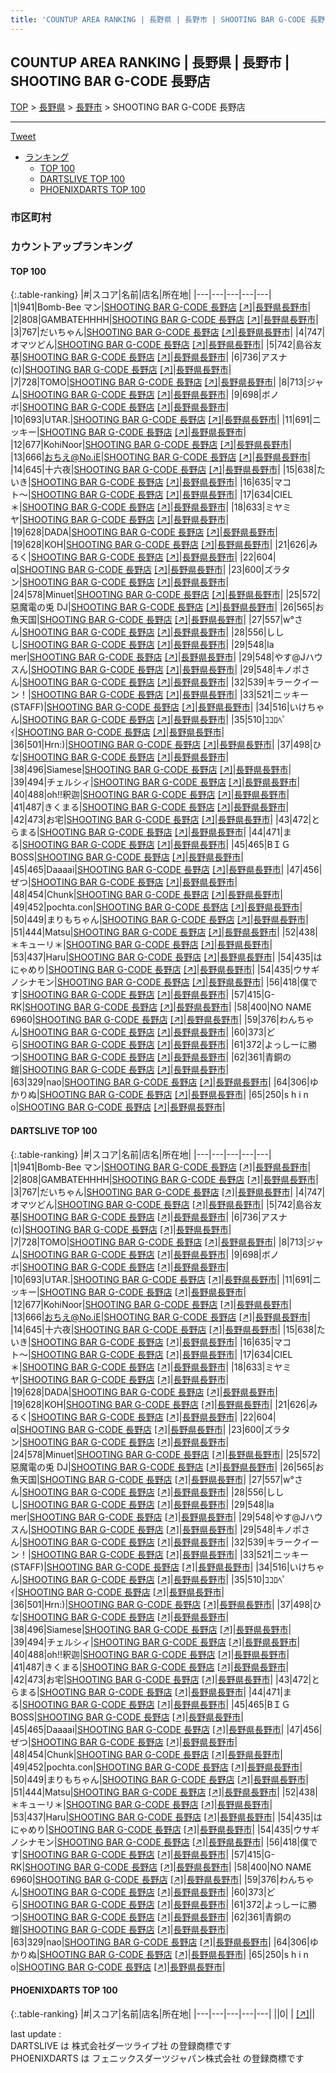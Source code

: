 ```yaml
---
title: 'COUNTUP AREA RANKING | 長野県 | 長野市 | SHOOTING BAR G-CODE 長野店'
---
```

## COUNTUP AREA RANKING | 長野県 | 長野市 | SHOOTING BAR G-CODE 長野店

[TOP](/darts/rank/) > [長野県](/darts/rank/長野県/) > [長野市](/darts/rank/長野県/長野市/) > SHOOTING BAR G-CODE 長野店

___

<a href="https://twitter.com/share?ref_src=twsrc%5Etfw" data-text="COUNTUP AREA RANKING | 長野県長野市SHOOTING BAR G-CODE 長野店" class="twitter-share-button" data-hashtags="DARTSLIVE,PHOENIXDARTS,darts,ダーツ" data-show-count="false">Tweet</a>

* [ランキング](#カウントアップランキング)
    * [TOP 100](#top-100)
    * [DARTSLIVE TOP 100](#dartslive-top-100)
    * [PHOENIXDARTS TOP 100](#phoenixdarts-top-100)

### 市区町村

<ul>

</ul>

### カウントアップランキング

#### TOP 100



{:.table-ranking}
|#|スコア|名前|店名|所在地|
|---|---|---|---|---|
|1|941|<span class="rank-name-dl">Bomb-Bee マン</span>|<a href="/darts/rank/shops/db89c52d459922190d9b047a20a7ba1e.html">SHOOTING BAR G-CODE 長野店</a> <a href="https://search.dartslive.com/jp/shop/db89c52d459922190d9b047a20a7ba1e">[↗]</a>|<a href="/darts/rank/長野県/長野市">長野県長野市</a>|
|2|808|<span class="rank-name-dl">GAMBATEHHHH</span>|<a href="/darts/rank/shops/db89c52d459922190d9b047a20a7ba1e.html">SHOOTING BAR G-CODE 長野店</a> <a href="https://search.dartslive.com/jp/shop/db89c52d459922190d9b047a20a7ba1e">[↗]</a>|<a href="/darts/rank/長野県/長野市">長野県長野市</a>|
|3|767|<span class="rank-name-dl">だいちゃん</span>|<a href="/darts/rank/shops/db89c52d459922190d9b047a20a7ba1e.html">SHOOTING BAR G-CODE 長野店</a> <a href="https://search.dartslive.com/jp/shop/db89c52d459922190d9b047a20a7ba1e">[↗]</a>|<a href="/darts/rank/長野県/長野市">長野県長野市</a>|
|4|747|<span class="rank-name-dl">オマツどん</span>|<a href="/darts/rank/shops/db89c52d459922190d9b047a20a7ba1e.html">SHOOTING BAR G-CODE 長野店</a> <a href="https://search.dartslive.com/jp/shop/db89c52d459922190d9b047a20a7ba1e">[↗]</a>|<a href="/darts/rank/長野県/長野市">長野県長野市</a>|
|5|742|<span class="rank-name-dl">島谷友基</span>|<a href="/darts/rank/shops/db89c52d459922190d9b047a20a7ba1e.html">SHOOTING BAR G-CODE 長野店</a> <a href="https://search.dartslive.com/jp/shop/db89c52d459922190d9b047a20a7ba1e">[↗]</a>|<a href="/darts/rank/長野県/長野市">長野県長野市</a>|
|6|736|<span class="rank-name-dl">アスナ(c)</span>|<a href="/darts/rank/shops/db89c52d459922190d9b047a20a7ba1e.html">SHOOTING BAR G-CODE 長野店</a> <a href="https://search.dartslive.com/jp/shop/db89c52d459922190d9b047a20a7ba1e">[↗]</a>|<a href="/darts/rank/長野県/長野市">長野県長野市</a>|
|7|728|<span class="rank-name-dl">TOMO</span>|<a href="/darts/rank/shops/db89c52d459922190d9b047a20a7ba1e.html">SHOOTING BAR G-CODE 長野店</a> <a href="https://search.dartslive.com/jp/shop/db89c52d459922190d9b047a20a7ba1e">[↗]</a>|<a href="/darts/rank/長野県/長野市">長野県長野市</a>|
|8|713|<span class="rank-name-dl">ジャム</span>|<a href="/darts/rank/shops/db89c52d459922190d9b047a20a7ba1e.html">SHOOTING BAR G-CODE 長野店</a> <a href="https://search.dartslive.com/jp/shop/db89c52d459922190d9b047a20a7ba1e">[↗]</a>|<a href="/darts/rank/長野県/長野市">長野県長野市</a>|
|9|698|<span class="rank-name-dl">ボノボ</span>|<a href="/darts/rank/shops/db89c52d459922190d9b047a20a7ba1e.html">SHOOTING BAR G-CODE 長野店</a> <a href="https://search.dartslive.com/jp/shop/db89c52d459922190d9b047a20a7ba1e">[↗]</a>|<a href="/darts/rank/長野県/長野市">長野県長野市</a>|
|10|693|<span class="rank-name-dl">UTAR.</span>|<a href="/darts/rank/shops/db89c52d459922190d9b047a20a7ba1e.html">SHOOTING BAR G-CODE 長野店</a> <a href="https://search.dartslive.com/jp/shop/db89c52d459922190d9b047a20a7ba1e">[↗]</a>|<a href="/darts/rank/長野県/長野市">長野県長野市</a>|
|11|691|<span class="rank-name-dl">ニッキー</span>|<a href="/darts/rank/shops/db89c52d459922190d9b047a20a7ba1e.html">SHOOTING BAR G-CODE 長野店</a> <a href="https://search.dartslive.com/jp/shop/db89c52d459922190d9b047a20a7ba1e">[↗]</a>|<a href="/darts/rank/長野県/長野市">長野県長野市</a>|
|12|677|<span class="rank-name-dl">KohiNoor</span>|<a href="/darts/rank/shops/db89c52d459922190d9b047a20a7ba1e.html">SHOOTING BAR G-CODE 長野店</a> <a href="https://search.dartslive.com/jp/shop/db89c52d459922190d9b047a20a7ba1e">[↗]</a>|<a href="/darts/rank/長野県/長野市">長野県長野市</a>|
|13|666|<span class="rank-name-dl">おちえ@No.iE</span>|<a href="/darts/rank/shops/db89c52d459922190d9b047a20a7ba1e.html">SHOOTING BAR G-CODE 長野店</a> <a href="https://search.dartslive.com/jp/shop/db89c52d459922190d9b047a20a7ba1e">[↗]</a>|<a href="/darts/rank/長野県/長野市">長野県長野市</a>|
|14|645|<span class="rank-name-dl">十六夜</span>|<a href="/darts/rank/shops/db89c52d459922190d9b047a20a7ba1e.html">SHOOTING BAR G-CODE 長野店</a> <a href="https://search.dartslive.com/jp/shop/db89c52d459922190d9b047a20a7ba1e">[↗]</a>|<a href="/darts/rank/長野県/長野市">長野県長野市</a>|
|15|638|<span class="rank-name-dl">たいき</span>|<a href="/darts/rank/shops/db89c52d459922190d9b047a20a7ba1e.html">SHOOTING BAR G-CODE 長野店</a> <a href="https://search.dartslive.com/jp/shop/db89c52d459922190d9b047a20a7ba1e">[↗]</a>|<a href="/darts/rank/長野県/長野市">長野県長野市</a>|
|16|635|<span class="rank-name-dl">マコト〜</span>|<a href="/darts/rank/shops/db89c52d459922190d9b047a20a7ba1e.html">SHOOTING BAR G-CODE 長野店</a> <a href="https://search.dartslive.com/jp/shop/db89c52d459922190d9b047a20a7ba1e">[↗]</a>|<a href="/darts/rank/長野県/長野市">長野県長野市</a>|
|17|634|<span class="rank-name-dl">CIEL＊</span>|<a href="/darts/rank/shops/db89c52d459922190d9b047a20a7ba1e.html">SHOOTING BAR G-CODE 長野店</a> <a href="https://search.dartslive.com/jp/shop/db89c52d459922190d9b047a20a7ba1e">[↗]</a>|<a href="/darts/rank/長野県/長野市">長野県長野市</a>|
|18|633|<span class="rank-name-dl">ミヤミヤ</span>|<a href="/darts/rank/shops/db89c52d459922190d9b047a20a7ba1e.html">SHOOTING BAR G-CODE 長野店</a> <a href="https://search.dartslive.com/jp/shop/db89c52d459922190d9b047a20a7ba1e">[↗]</a>|<a href="/darts/rank/長野県/長野市">長野県長野市</a>|
|19|628|<span class="rank-name-dl">DADA</span>|<a href="/darts/rank/shops/db89c52d459922190d9b047a20a7ba1e.html">SHOOTING BAR G-CODE 長野店</a> <a href="https://search.dartslive.com/jp/shop/db89c52d459922190d9b047a20a7ba1e">[↗]</a>|<a href="/darts/rank/長野県/長野市">長野県長野市</a>|
|19|628|<span class="rank-name-dl">KOH</span>|<a href="/darts/rank/shops/db89c52d459922190d9b047a20a7ba1e.html">SHOOTING BAR G-CODE 長野店</a> <a href="https://search.dartslive.com/jp/shop/db89c52d459922190d9b047a20a7ba1e">[↗]</a>|<a href="/darts/rank/長野県/長野市">長野県長野市</a>|
|21|626|<span class="rank-name-dl">みるく</span>|<a href="/darts/rank/shops/db89c52d459922190d9b047a20a7ba1e.html">SHOOTING BAR G-CODE 長野店</a> <a href="https://search.dartslive.com/jp/shop/db89c52d459922190d9b047a20a7ba1e">[↗]</a>|<a href="/darts/rank/長野県/長野市">長野県長野市</a>|
|22|604|<span class="rank-name-dl">α</span>|<a href="/darts/rank/shops/db89c52d459922190d9b047a20a7ba1e.html">SHOOTING BAR G-CODE 長野店</a> <a href="https://search.dartslive.com/jp/shop/db89c52d459922190d9b047a20a7ba1e">[↗]</a>|<a href="/darts/rank/長野県/長野市">長野県長野市</a>|
|23|600|<span class="rank-name-dl">ズラタン</span>|<a href="/darts/rank/shops/db89c52d459922190d9b047a20a7ba1e.html">SHOOTING BAR G-CODE 長野店</a> <a href="https://search.dartslive.com/jp/shop/db89c52d459922190d9b047a20a7ba1e">[↗]</a>|<a href="/darts/rank/長野県/長野市">長野県長野市</a>|
|24|578|<span class="rank-name-dl">Minuet</span>|<a href="/darts/rank/shops/db89c52d459922190d9b047a20a7ba1e.html">SHOOTING BAR G-CODE 長野店</a> <a href="https://search.dartslive.com/jp/shop/db89c52d459922190d9b047a20a7ba1e">[↗]</a>|<a href="/darts/rank/長野県/長野市">長野県長野市</a>|
|25|572|<span class="rank-name-dl">惡魔電の兎 DJ</span>|<a href="/darts/rank/shops/db89c52d459922190d9b047a20a7ba1e.html">SHOOTING BAR G-CODE 長野店</a> <a href="https://search.dartslive.com/jp/shop/db89c52d459922190d9b047a20a7ba1e">[↗]</a>|<a href="/darts/rank/長野県/長野市">長野県長野市</a>|
|26|565|<span class="rank-name-dl">お魚天国</span>|<a href="/darts/rank/shops/db89c52d459922190d9b047a20a7ba1e.html">SHOOTING BAR G-CODE 長野店</a> <a href="https://search.dartslive.com/jp/shop/db89c52d459922190d9b047a20a7ba1e">[↗]</a>|<a href="/darts/rank/長野県/長野市">長野県長野市</a>|
|27|557|<span class="rank-name-dl">w°さん</span>|<a href="/darts/rank/shops/db89c52d459922190d9b047a20a7ba1e.html">SHOOTING BAR G-CODE 長野店</a> <a href="https://search.dartslive.com/jp/shop/db89c52d459922190d9b047a20a7ba1e">[↗]</a>|<a href="/darts/rank/長野県/長野市">長野県長野市</a>|
|28|556|<span class="rank-name-dl">ししし</span>|<a href="/darts/rank/shops/db89c52d459922190d9b047a20a7ba1e.html">SHOOTING BAR G-CODE 長野店</a> <a href="https://search.dartslive.com/jp/shop/db89c52d459922190d9b047a20a7ba1e">[↗]</a>|<a href="/darts/rank/長野県/長野市">長野県長野市</a>|
|29|548|<span class="rank-name-dl">la mer</span>|<a href="/darts/rank/shops/db89c52d459922190d9b047a20a7ba1e.html">SHOOTING BAR G-CODE 長野店</a> <a href="https://search.dartslive.com/jp/shop/db89c52d459922190d9b047a20a7ba1e">[↗]</a>|<a href="/darts/rank/長野県/長野市">長野県長野市</a>|
|29|548|<span class="rank-name-dl">やす@Jハウスん</span>|<a href="/darts/rank/shops/db89c52d459922190d9b047a20a7ba1e.html">SHOOTING BAR G-CODE 長野店</a> <a href="https://search.dartslive.com/jp/shop/db89c52d459922190d9b047a20a7ba1e">[↗]</a>|<a href="/darts/rank/長野県/長野市">長野県長野市</a>|
|29|548|<span class="rank-name-dl">キノポさん</span>|<a href="/darts/rank/shops/db89c52d459922190d9b047a20a7ba1e.html">SHOOTING BAR G-CODE 長野店</a> <a href="https://search.dartslive.com/jp/shop/db89c52d459922190d9b047a20a7ba1e">[↗]</a>|<a href="/darts/rank/長野県/長野市">長野県長野市</a>|
|32|539|<span class="rank-name-dl">キラークイーン！</span>|<a href="/darts/rank/shops/db89c52d459922190d9b047a20a7ba1e.html">SHOOTING BAR G-CODE 長野店</a> <a href="https://search.dartslive.com/jp/shop/db89c52d459922190d9b047a20a7ba1e">[↗]</a>|<a href="/darts/rank/長野県/長野市">長野県長野市</a>|
|33|521|<span class="rank-name-dl">ニッキー(STAFF)</span>|<a href="/darts/rank/shops/db89c52d459922190d9b047a20a7ba1e.html">SHOOTING BAR G-CODE 長野店</a> <a href="https://search.dartslive.com/jp/shop/db89c52d459922190d9b047a20a7ba1e">[↗]</a>|<a href="/darts/rank/長野県/長野市">長野県長野市</a>|
|34|516|<span class="rank-name-dl">いけちゃん</span>|<a href="/darts/rank/shops/db89c52d459922190d9b047a20a7ba1e.html">SHOOTING BAR G-CODE 長野店</a> <a href="https://search.dartslive.com/jp/shop/db89c52d459922190d9b047a20a7ba1e">[↗]</a>|<a href="/darts/rank/長野県/長野市">長野県長野市</a>|
|35|510|<span class="rank-name-dl">ｺｺﾛﾍﾟｲ</span>|<a href="/darts/rank/shops/db89c52d459922190d9b047a20a7ba1e.html">SHOOTING BAR G-CODE 長野店</a> <a href="https://search.dartslive.com/jp/shop/db89c52d459922190d9b047a20a7ba1e">[↗]</a>|<a href="/darts/rank/長野県/長野市">長野県長野市</a>|
|36|501|<span class="rank-name-dl">Hrn:)</span>|<a href="/darts/rank/shops/db89c52d459922190d9b047a20a7ba1e.html">SHOOTING BAR G-CODE 長野店</a> <a href="https://search.dartslive.com/jp/shop/db89c52d459922190d9b047a20a7ba1e">[↗]</a>|<a href="/darts/rank/長野県/長野市">長野県長野市</a>|
|37|498|<span class="rank-name-dl">ひな</span>|<a href="/darts/rank/shops/db89c52d459922190d9b047a20a7ba1e.html">SHOOTING BAR G-CODE 長野店</a> <a href="https://search.dartslive.com/jp/shop/db89c52d459922190d9b047a20a7ba1e">[↗]</a>|<a href="/darts/rank/長野県/長野市">長野県長野市</a>|
|38|496|<span class="rank-name-dl">Siamese</span>|<a href="/darts/rank/shops/db89c52d459922190d9b047a20a7ba1e.html">SHOOTING BAR G-CODE 長野店</a> <a href="https://search.dartslive.com/jp/shop/db89c52d459922190d9b047a20a7ba1e">[↗]</a>|<a href="/darts/rank/長野県/長野市">長野県長野市</a>|
|39|494|<span class="rank-name-dl">チェルシィ</span>|<a href="/darts/rank/shops/db89c52d459922190d9b047a20a7ba1e.html">SHOOTING BAR G-CODE 長野店</a> <a href="https://search.dartslive.com/jp/shop/db89c52d459922190d9b047a20a7ba1e">[↗]</a>|<a href="/darts/rank/長野県/長野市">長野県長野市</a>|
|40|488|<span class="rank-name-dl">oh!!釈迦</span>|<a href="/darts/rank/shops/db89c52d459922190d9b047a20a7ba1e.html">SHOOTING BAR G-CODE 長野店</a> <a href="https://search.dartslive.com/jp/shop/db89c52d459922190d9b047a20a7ba1e">[↗]</a>|<a href="/darts/rank/長野県/長野市">長野県長野市</a>|
|41|487|<span class="rank-name-dl">きくまる</span>|<a href="/darts/rank/shops/db89c52d459922190d9b047a20a7ba1e.html">SHOOTING BAR G-CODE 長野店</a> <a href="https://search.dartslive.com/jp/shop/db89c52d459922190d9b047a20a7ba1e">[↗]</a>|<a href="/darts/rank/長野県/長野市">長野県長野市</a>|
|42|473|<span class="rank-name-dl">お宅</span>|<a href="/darts/rank/shops/db89c52d459922190d9b047a20a7ba1e.html">SHOOTING BAR G-CODE 長野店</a> <a href="https://search.dartslive.com/jp/shop/db89c52d459922190d9b047a20a7ba1e">[↗]</a>|<a href="/darts/rank/長野県/長野市">長野県長野市</a>|
|43|472|<span class="rank-name-dl">とらまる</span>|<a href="/darts/rank/shops/db89c52d459922190d9b047a20a7ba1e.html">SHOOTING BAR G-CODE 長野店</a> <a href="https://search.dartslive.com/jp/shop/db89c52d459922190d9b047a20a7ba1e">[↗]</a>|<a href="/darts/rank/長野県/長野市">長野県長野市</a>|
|44|471|<span class="rank-name-dl">まる</span>|<a href="/darts/rank/shops/db89c52d459922190d9b047a20a7ba1e.html">SHOOTING BAR G-CODE 長野店</a> <a href="https://search.dartslive.com/jp/shop/db89c52d459922190d9b047a20a7ba1e">[↗]</a>|<a href="/darts/rank/長野県/長野市">長野県長野市</a>|
|45|465|<span class="rank-name-dl">BＩＧBOSS</span>|<a href="/darts/rank/shops/db89c52d459922190d9b047a20a7ba1e.html">SHOOTING BAR G-CODE 長野店</a> <a href="https://search.dartslive.com/jp/shop/db89c52d459922190d9b047a20a7ba1e">[↗]</a>|<a href="/darts/rank/長野県/長野市">長野県長野市</a>|
|45|465|<span class="rank-name-dl">Daaaai</span>|<a href="/darts/rank/shops/db89c52d459922190d9b047a20a7ba1e.html">SHOOTING BAR G-CODE 長野店</a> <a href="https://search.dartslive.com/jp/shop/db89c52d459922190d9b047a20a7ba1e">[↗]</a>|<a href="/darts/rank/長野県/長野市">長野県長野市</a>|
|47|456|<span class="rank-name-dl">ぜつ</span>|<a href="/darts/rank/shops/db89c52d459922190d9b047a20a7ba1e.html">SHOOTING BAR G-CODE 長野店</a> <a href="https://search.dartslive.com/jp/shop/db89c52d459922190d9b047a20a7ba1e">[↗]</a>|<a href="/darts/rank/長野県/長野市">長野県長野市</a>|
|48|454|<span class="rank-name-dl">Chunk</span>|<a href="/darts/rank/shops/db89c52d459922190d9b047a20a7ba1e.html">SHOOTING BAR G-CODE 長野店</a> <a href="https://search.dartslive.com/jp/shop/db89c52d459922190d9b047a20a7ba1e">[↗]</a>|<a href="/darts/rank/長野県/長野市">長野県長野市</a>|
|49|452|<span class="rank-name-dl">pochta.con</span>|<a href="/darts/rank/shops/db89c52d459922190d9b047a20a7ba1e.html">SHOOTING BAR G-CODE 長野店</a> <a href="https://search.dartslive.com/jp/shop/db89c52d459922190d9b047a20a7ba1e">[↗]</a>|<a href="/darts/rank/長野県/長野市">長野県長野市</a>|
|50|449|<span class="rank-name-dl">まりもちゃん</span>|<a href="/darts/rank/shops/db89c52d459922190d9b047a20a7ba1e.html">SHOOTING BAR G-CODE 長野店</a> <a href="https://search.dartslive.com/jp/shop/db89c52d459922190d9b047a20a7ba1e">[↗]</a>|<a href="/darts/rank/長野県/長野市">長野県長野市</a>|
|51|444|<span class="rank-name-dl">Matsu</span>|<a href="/darts/rank/shops/db89c52d459922190d9b047a20a7ba1e.html">SHOOTING BAR G-CODE 長野店</a> <a href="https://search.dartslive.com/jp/shop/db89c52d459922190d9b047a20a7ba1e">[↗]</a>|<a href="/darts/rank/長野県/長野市">長野県長野市</a>|
|52|438|<span class="rank-name-dl">＊キューリ＊</span>|<a href="/darts/rank/shops/db89c52d459922190d9b047a20a7ba1e.html">SHOOTING BAR G-CODE 長野店</a> <a href="https://search.dartslive.com/jp/shop/db89c52d459922190d9b047a20a7ba1e">[↗]</a>|<a href="/darts/rank/長野県/長野市">長野県長野市</a>|
|53|437|<span class="rank-name-dl">Haru</span>|<a href="/darts/rank/shops/db89c52d459922190d9b047a20a7ba1e.html">SHOOTING BAR G-CODE 長野店</a> <a href="https://search.dartslive.com/jp/shop/db89c52d459922190d9b047a20a7ba1e">[↗]</a>|<a href="/darts/rank/長野県/長野市">長野県長野市</a>|
|54|435|<span class="rank-name-dl">はにゃめり</span>|<a href="/darts/rank/shops/db89c52d459922190d9b047a20a7ba1e.html">SHOOTING BAR G-CODE 長野店</a> <a href="https://search.dartslive.com/jp/shop/db89c52d459922190d9b047a20a7ba1e">[↗]</a>|<a href="/darts/rank/長野県/長野市">長野県長野市</a>|
|54|435|<span class="rank-name-dl">ウサギノシナモン</span>|<a href="/darts/rank/shops/db89c52d459922190d9b047a20a7ba1e.html">SHOOTING BAR G-CODE 長野店</a> <a href="https://search.dartslive.com/jp/shop/db89c52d459922190d9b047a20a7ba1e">[↗]</a>|<a href="/darts/rank/長野県/長野市">長野県長野市</a>|
|56|418|<span class="rank-name-dl">僕です</span>|<a href="/darts/rank/shops/db89c52d459922190d9b047a20a7ba1e.html">SHOOTING BAR G-CODE 長野店</a> <a href="https://search.dartslive.com/jp/shop/db89c52d459922190d9b047a20a7ba1e">[↗]</a>|<a href="/darts/rank/長野県/長野市">長野県長野市</a>|
|57|415|<span class="rank-name-dl">G-RK</span>|<a href="/darts/rank/shops/db89c52d459922190d9b047a20a7ba1e.html">SHOOTING BAR G-CODE 長野店</a> <a href="https://search.dartslive.com/jp/shop/db89c52d459922190d9b047a20a7ba1e">[↗]</a>|<a href="/darts/rank/長野県/長野市">長野県長野市</a>|
|58|400|<span class="rank-name-dl">NO NAME 6960</span>|<a href="/darts/rank/shops/db89c52d459922190d9b047a20a7ba1e.html">SHOOTING BAR G-CODE 長野店</a> <a href="https://search.dartslive.com/jp/shop/db89c52d459922190d9b047a20a7ba1e">[↗]</a>|<a href="/darts/rank/長野県/長野市">長野県長野市</a>|
|59|376|<span class="rank-name-dl">わんちゃん</span>|<a href="/darts/rank/shops/db89c52d459922190d9b047a20a7ba1e.html">SHOOTING BAR G-CODE 長野店</a> <a href="https://search.dartslive.com/jp/shop/db89c52d459922190d9b047a20a7ba1e">[↗]</a>|<a href="/darts/rank/長野県/長野市">長野県長野市</a>|
|60|373|<span class="rank-name-dl">どら</span>|<a href="/darts/rank/shops/db89c52d459922190d9b047a20a7ba1e.html">SHOOTING BAR G-CODE 長野店</a> <a href="https://search.dartslive.com/jp/shop/db89c52d459922190d9b047a20a7ba1e">[↗]</a>|<a href="/darts/rank/長野県/長野市">長野県長野市</a>|
|61|372|<span class="rank-name-dl">よっしーに勝つ</span>|<a href="/darts/rank/shops/db89c52d459922190d9b047a20a7ba1e.html">SHOOTING BAR G-CODE 長野店</a> <a href="https://search.dartslive.com/jp/shop/db89c52d459922190d9b047a20a7ba1e">[↗]</a>|<a href="/darts/rank/長野県/長野市">長野県長野市</a>|
|62|361|<span class="rank-name-dl">青銅の鎧</span>|<a href="/darts/rank/shops/db89c52d459922190d9b047a20a7ba1e.html">SHOOTING BAR G-CODE 長野店</a> <a href="https://search.dartslive.com/jp/shop/db89c52d459922190d9b047a20a7ba1e">[↗]</a>|<a href="/darts/rank/長野県/長野市">長野県長野市</a>|
|63|329|<span class="rank-name-dl">nao</span>|<a href="/darts/rank/shops/db89c52d459922190d9b047a20a7ba1e.html">SHOOTING BAR G-CODE 長野店</a> <a href="https://search.dartslive.com/jp/shop/db89c52d459922190d9b047a20a7ba1e">[↗]</a>|<a href="/darts/rank/長野県/長野市">長野県長野市</a>|
|64|306|<span class="rank-name-dl">ゆかりぬ</span>|<a href="/darts/rank/shops/db89c52d459922190d9b047a20a7ba1e.html">SHOOTING BAR G-CODE 長野店</a> <a href="https://search.dartslive.com/jp/shop/db89c52d459922190d9b047a20a7ba1e">[↗]</a>|<a href="/darts/rank/長野県/長野市">長野県長野市</a>|
|65|250|<span class="rank-name-dl">s h i n o</span>|<a href="/darts/rank/shops/db89c52d459922190d9b047a20a7ba1e.html">SHOOTING BAR G-CODE 長野店</a> <a href="https://search.dartslive.com/jp/shop/db89c52d459922190d9b047a20a7ba1e">[↗]</a>|<a href="/darts/rank/長野県/長野市">長野県長野市</a>|


#### DARTSLIVE TOP 100



{:.table-ranking}
|#|スコア|名前|店名|所在地|
|---|---|---|---|---|
|1|941|<span class="rank-name-dl">Bomb-Bee マン</span>|<a href="/darts/rank/shops/db89c52d459922190d9b047a20a7ba1e.html">SHOOTING BAR G-CODE 長野店</a> <a href="https://search.dartslive.com/jp/shop/db89c52d459922190d9b047a20a7ba1e">[↗]</a>|<a href="/darts/rank/長野県/長野市">長野県長野市</a>|
|2|808|<span class="rank-name-dl">GAMBATEHHHH</span>|<a href="/darts/rank/shops/db89c52d459922190d9b047a20a7ba1e.html">SHOOTING BAR G-CODE 長野店</a> <a href="https://search.dartslive.com/jp/shop/db89c52d459922190d9b047a20a7ba1e">[↗]</a>|<a href="/darts/rank/長野県/長野市">長野県長野市</a>|
|3|767|<span class="rank-name-dl">だいちゃん</span>|<a href="/darts/rank/shops/db89c52d459922190d9b047a20a7ba1e.html">SHOOTING BAR G-CODE 長野店</a> <a href="https://search.dartslive.com/jp/shop/db89c52d459922190d9b047a20a7ba1e">[↗]</a>|<a href="/darts/rank/長野県/長野市">長野県長野市</a>|
|4|747|<span class="rank-name-dl">オマツどん</span>|<a href="/darts/rank/shops/db89c52d459922190d9b047a20a7ba1e.html">SHOOTING BAR G-CODE 長野店</a> <a href="https://search.dartslive.com/jp/shop/db89c52d459922190d9b047a20a7ba1e">[↗]</a>|<a href="/darts/rank/長野県/長野市">長野県長野市</a>|
|5|742|<span class="rank-name-dl">島谷友基</span>|<a href="/darts/rank/shops/db89c52d459922190d9b047a20a7ba1e.html">SHOOTING BAR G-CODE 長野店</a> <a href="https://search.dartslive.com/jp/shop/db89c52d459922190d9b047a20a7ba1e">[↗]</a>|<a href="/darts/rank/長野県/長野市">長野県長野市</a>|
|6|736|<span class="rank-name-dl">アスナ(c)</span>|<a href="/darts/rank/shops/db89c52d459922190d9b047a20a7ba1e.html">SHOOTING BAR G-CODE 長野店</a> <a href="https://search.dartslive.com/jp/shop/db89c52d459922190d9b047a20a7ba1e">[↗]</a>|<a href="/darts/rank/長野県/長野市">長野県長野市</a>|
|7|728|<span class="rank-name-dl">TOMO</span>|<a href="/darts/rank/shops/db89c52d459922190d9b047a20a7ba1e.html">SHOOTING BAR G-CODE 長野店</a> <a href="https://search.dartslive.com/jp/shop/db89c52d459922190d9b047a20a7ba1e">[↗]</a>|<a href="/darts/rank/長野県/長野市">長野県長野市</a>|
|8|713|<span class="rank-name-dl">ジャム</span>|<a href="/darts/rank/shops/db89c52d459922190d9b047a20a7ba1e.html">SHOOTING BAR G-CODE 長野店</a> <a href="https://search.dartslive.com/jp/shop/db89c52d459922190d9b047a20a7ba1e">[↗]</a>|<a href="/darts/rank/長野県/長野市">長野県長野市</a>|
|9|698|<span class="rank-name-dl">ボノボ</span>|<a href="/darts/rank/shops/db89c52d459922190d9b047a20a7ba1e.html">SHOOTING BAR G-CODE 長野店</a> <a href="https://search.dartslive.com/jp/shop/db89c52d459922190d9b047a20a7ba1e">[↗]</a>|<a href="/darts/rank/長野県/長野市">長野県長野市</a>|
|10|693|<span class="rank-name-dl">UTAR.</span>|<a href="/darts/rank/shops/db89c52d459922190d9b047a20a7ba1e.html">SHOOTING BAR G-CODE 長野店</a> <a href="https://search.dartslive.com/jp/shop/db89c52d459922190d9b047a20a7ba1e">[↗]</a>|<a href="/darts/rank/長野県/長野市">長野県長野市</a>|
|11|691|<span class="rank-name-dl">ニッキー</span>|<a href="/darts/rank/shops/db89c52d459922190d9b047a20a7ba1e.html">SHOOTING BAR G-CODE 長野店</a> <a href="https://search.dartslive.com/jp/shop/db89c52d459922190d9b047a20a7ba1e">[↗]</a>|<a href="/darts/rank/長野県/長野市">長野県長野市</a>|
|12|677|<span class="rank-name-dl">KohiNoor</span>|<a href="/darts/rank/shops/db89c52d459922190d9b047a20a7ba1e.html">SHOOTING BAR G-CODE 長野店</a> <a href="https://search.dartslive.com/jp/shop/db89c52d459922190d9b047a20a7ba1e">[↗]</a>|<a href="/darts/rank/長野県/長野市">長野県長野市</a>|
|13|666|<span class="rank-name-dl">おちえ@No.iE</span>|<a href="/darts/rank/shops/db89c52d459922190d9b047a20a7ba1e.html">SHOOTING BAR G-CODE 長野店</a> <a href="https://search.dartslive.com/jp/shop/db89c52d459922190d9b047a20a7ba1e">[↗]</a>|<a href="/darts/rank/長野県/長野市">長野県長野市</a>|
|14|645|<span class="rank-name-dl">十六夜</span>|<a href="/darts/rank/shops/db89c52d459922190d9b047a20a7ba1e.html">SHOOTING BAR G-CODE 長野店</a> <a href="https://search.dartslive.com/jp/shop/db89c52d459922190d9b047a20a7ba1e">[↗]</a>|<a href="/darts/rank/長野県/長野市">長野県長野市</a>|
|15|638|<span class="rank-name-dl">たいき</span>|<a href="/darts/rank/shops/db89c52d459922190d9b047a20a7ba1e.html">SHOOTING BAR G-CODE 長野店</a> <a href="https://search.dartslive.com/jp/shop/db89c52d459922190d9b047a20a7ba1e">[↗]</a>|<a href="/darts/rank/長野県/長野市">長野県長野市</a>|
|16|635|<span class="rank-name-dl">マコト〜</span>|<a href="/darts/rank/shops/db89c52d459922190d9b047a20a7ba1e.html">SHOOTING BAR G-CODE 長野店</a> <a href="https://search.dartslive.com/jp/shop/db89c52d459922190d9b047a20a7ba1e">[↗]</a>|<a href="/darts/rank/長野県/長野市">長野県長野市</a>|
|17|634|<span class="rank-name-dl">CIEL＊</span>|<a href="/darts/rank/shops/db89c52d459922190d9b047a20a7ba1e.html">SHOOTING BAR G-CODE 長野店</a> <a href="https://search.dartslive.com/jp/shop/db89c52d459922190d9b047a20a7ba1e">[↗]</a>|<a href="/darts/rank/長野県/長野市">長野県長野市</a>|
|18|633|<span class="rank-name-dl">ミヤミヤ</span>|<a href="/darts/rank/shops/db89c52d459922190d9b047a20a7ba1e.html">SHOOTING BAR G-CODE 長野店</a> <a href="https://search.dartslive.com/jp/shop/db89c52d459922190d9b047a20a7ba1e">[↗]</a>|<a href="/darts/rank/長野県/長野市">長野県長野市</a>|
|19|628|<span class="rank-name-dl">DADA</span>|<a href="/darts/rank/shops/db89c52d459922190d9b047a20a7ba1e.html">SHOOTING BAR G-CODE 長野店</a> <a href="https://search.dartslive.com/jp/shop/db89c52d459922190d9b047a20a7ba1e">[↗]</a>|<a href="/darts/rank/長野県/長野市">長野県長野市</a>|
|19|628|<span class="rank-name-dl">KOH</span>|<a href="/darts/rank/shops/db89c52d459922190d9b047a20a7ba1e.html">SHOOTING BAR G-CODE 長野店</a> <a href="https://search.dartslive.com/jp/shop/db89c52d459922190d9b047a20a7ba1e">[↗]</a>|<a href="/darts/rank/長野県/長野市">長野県長野市</a>|
|21|626|<span class="rank-name-dl">みるく</span>|<a href="/darts/rank/shops/db89c52d459922190d9b047a20a7ba1e.html">SHOOTING BAR G-CODE 長野店</a> <a href="https://search.dartslive.com/jp/shop/db89c52d459922190d9b047a20a7ba1e">[↗]</a>|<a href="/darts/rank/長野県/長野市">長野県長野市</a>|
|22|604|<span class="rank-name-dl">α</span>|<a href="/darts/rank/shops/db89c52d459922190d9b047a20a7ba1e.html">SHOOTING BAR G-CODE 長野店</a> <a href="https://search.dartslive.com/jp/shop/db89c52d459922190d9b047a20a7ba1e">[↗]</a>|<a href="/darts/rank/長野県/長野市">長野県長野市</a>|
|23|600|<span class="rank-name-dl">ズラタン</span>|<a href="/darts/rank/shops/db89c52d459922190d9b047a20a7ba1e.html">SHOOTING BAR G-CODE 長野店</a> <a href="https://search.dartslive.com/jp/shop/db89c52d459922190d9b047a20a7ba1e">[↗]</a>|<a href="/darts/rank/長野県/長野市">長野県長野市</a>|
|24|578|<span class="rank-name-dl">Minuet</span>|<a href="/darts/rank/shops/db89c52d459922190d9b047a20a7ba1e.html">SHOOTING BAR G-CODE 長野店</a> <a href="https://search.dartslive.com/jp/shop/db89c52d459922190d9b047a20a7ba1e">[↗]</a>|<a href="/darts/rank/長野県/長野市">長野県長野市</a>|
|25|572|<span class="rank-name-dl">惡魔電の兎 DJ</span>|<a href="/darts/rank/shops/db89c52d459922190d9b047a20a7ba1e.html">SHOOTING BAR G-CODE 長野店</a> <a href="https://search.dartslive.com/jp/shop/db89c52d459922190d9b047a20a7ba1e">[↗]</a>|<a href="/darts/rank/長野県/長野市">長野県長野市</a>|
|26|565|<span class="rank-name-dl">お魚天国</span>|<a href="/darts/rank/shops/db89c52d459922190d9b047a20a7ba1e.html">SHOOTING BAR G-CODE 長野店</a> <a href="https://search.dartslive.com/jp/shop/db89c52d459922190d9b047a20a7ba1e">[↗]</a>|<a href="/darts/rank/長野県/長野市">長野県長野市</a>|
|27|557|<span class="rank-name-dl">w°さん</span>|<a href="/darts/rank/shops/db89c52d459922190d9b047a20a7ba1e.html">SHOOTING BAR G-CODE 長野店</a> <a href="https://search.dartslive.com/jp/shop/db89c52d459922190d9b047a20a7ba1e">[↗]</a>|<a href="/darts/rank/長野県/長野市">長野県長野市</a>|
|28|556|<span class="rank-name-dl">ししし</span>|<a href="/darts/rank/shops/db89c52d459922190d9b047a20a7ba1e.html">SHOOTING BAR G-CODE 長野店</a> <a href="https://search.dartslive.com/jp/shop/db89c52d459922190d9b047a20a7ba1e">[↗]</a>|<a href="/darts/rank/長野県/長野市">長野県長野市</a>|
|29|548|<span class="rank-name-dl">la mer</span>|<a href="/darts/rank/shops/db89c52d459922190d9b047a20a7ba1e.html">SHOOTING BAR G-CODE 長野店</a> <a href="https://search.dartslive.com/jp/shop/db89c52d459922190d9b047a20a7ba1e">[↗]</a>|<a href="/darts/rank/長野県/長野市">長野県長野市</a>|
|29|548|<span class="rank-name-dl">やす@Jハウスん</span>|<a href="/darts/rank/shops/db89c52d459922190d9b047a20a7ba1e.html">SHOOTING BAR G-CODE 長野店</a> <a href="https://search.dartslive.com/jp/shop/db89c52d459922190d9b047a20a7ba1e">[↗]</a>|<a href="/darts/rank/長野県/長野市">長野県長野市</a>|
|29|548|<span class="rank-name-dl">キノポさん</span>|<a href="/darts/rank/shops/db89c52d459922190d9b047a20a7ba1e.html">SHOOTING BAR G-CODE 長野店</a> <a href="https://search.dartslive.com/jp/shop/db89c52d459922190d9b047a20a7ba1e">[↗]</a>|<a href="/darts/rank/長野県/長野市">長野県長野市</a>|
|32|539|<span class="rank-name-dl">キラークイーン！</span>|<a href="/darts/rank/shops/db89c52d459922190d9b047a20a7ba1e.html">SHOOTING BAR G-CODE 長野店</a> <a href="https://search.dartslive.com/jp/shop/db89c52d459922190d9b047a20a7ba1e">[↗]</a>|<a href="/darts/rank/長野県/長野市">長野県長野市</a>|
|33|521|<span class="rank-name-dl">ニッキー(STAFF)</span>|<a href="/darts/rank/shops/db89c52d459922190d9b047a20a7ba1e.html">SHOOTING BAR G-CODE 長野店</a> <a href="https://search.dartslive.com/jp/shop/db89c52d459922190d9b047a20a7ba1e">[↗]</a>|<a href="/darts/rank/長野県/長野市">長野県長野市</a>|
|34|516|<span class="rank-name-dl">いけちゃん</span>|<a href="/darts/rank/shops/db89c52d459922190d9b047a20a7ba1e.html">SHOOTING BAR G-CODE 長野店</a> <a href="https://search.dartslive.com/jp/shop/db89c52d459922190d9b047a20a7ba1e">[↗]</a>|<a href="/darts/rank/長野県/長野市">長野県長野市</a>|
|35|510|<span class="rank-name-dl">ｺｺﾛﾍﾟｲ</span>|<a href="/darts/rank/shops/db89c52d459922190d9b047a20a7ba1e.html">SHOOTING BAR G-CODE 長野店</a> <a href="https://search.dartslive.com/jp/shop/db89c52d459922190d9b047a20a7ba1e">[↗]</a>|<a href="/darts/rank/長野県/長野市">長野県長野市</a>|
|36|501|<span class="rank-name-dl">Hrn:)</span>|<a href="/darts/rank/shops/db89c52d459922190d9b047a20a7ba1e.html">SHOOTING BAR G-CODE 長野店</a> <a href="https://search.dartslive.com/jp/shop/db89c52d459922190d9b047a20a7ba1e">[↗]</a>|<a href="/darts/rank/長野県/長野市">長野県長野市</a>|
|37|498|<span class="rank-name-dl">ひな</span>|<a href="/darts/rank/shops/db89c52d459922190d9b047a20a7ba1e.html">SHOOTING BAR G-CODE 長野店</a> <a href="https://search.dartslive.com/jp/shop/db89c52d459922190d9b047a20a7ba1e">[↗]</a>|<a href="/darts/rank/長野県/長野市">長野県長野市</a>|
|38|496|<span class="rank-name-dl">Siamese</span>|<a href="/darts/rank/shops/db89c52d459922190d9b047a20a7ba1e.html">SHOOTING BAR G-CODE 長野店</a> <a href="https://search.dartslive.com/jp/shop/db89c52d459922190d9b047a20a7ba1e">[↗]</a>|<a href="/darts/rank/長野県/長野市">長野県長野市</a>|
|39|494|<span class="rank-name-dl">チェルシィ</span>|<a href="/darts/rank/shops/db89c52d459922190d9b047a20a7ba1e.html">SHOOTING BAR G-CODE 長野店</a> <a href="https://search.dartslive.com/jp/shop/db89c52d459922190d9b047a20a7ba1e">[↗]</a>|<a href="/darts/rank/長野県/長野市">長野県長野市</a>|
|40|488|<span class="rank-name-dl">oh!!釈迦</span>|<a href="/darts/rank/shops/db89c52d459922190d9b047a20a7ba1e.html">SHOOTING BAR G-CODE 長野店</a> <a href="https://search.dartslive.com/jp/shop/db89c52d459922190d9b047a20a7ba1e">[↗]</a>|<a href="/darts/rank/長野県/長野市">長野県長野市</a>|
|41|487|<span class="rank-name-dl">きくまる</span>|<a href="/darts/rank/shops/db89c52d459922190d9b047a20a7ba1e.html">SHOOTING BAR G-CODE 長野店</a> <a href="https://search.dartslive.com/jp/shop/db89c52d459922190d9b047a20a7ba1e">[↗]</a>|<a href="/darts/rank/長野県/長野市">長野県長野市</a>|
|42|473|<span class="rank-name-dl">お宅</span>|<a href="/darts/rank/shops/db89c52d459922190d9b047a20a7ba1e.html">SHOOTING BAR G-CODE 長野店</a> <a href="https://search.dartslive.com/jp/shop/db89c52d459922190d9b047a20a7ba1e">[↗]</a>|<a href="/darts/rank/長野県/長野市">長野県長野市</a>|
|43|472|<span class="rank-name-dl">とらまる</span>|<a href="/darts/rank/shops/db89c52d459922190d9b047a20a7ba1e.html">SHOOTING BAR G-CODE 長野店</a> <a href="https://search.dartslive.com/jp/shop/db89c52d459922190d9b047a20a7ba1e">[↗]</a>|<a href="/darts/rank/長野県/長野市">長野県長野市</a>|
|44|471|<span class="rank-name-dl">まる</span>|<a href="/darts/rank/shops/db89c52d459922190d9b047a20a7ba1e.html">SHOOTING BAR G-CODE 長野店</a> <a href="https://search.dartslive.com/jp/shop/db89c52d459922190d9b047a20a7ba1e">[↗]</a>|<a href="/darts/rank/長野県/長野市">長野県長野市</a>|
|45|465|<span class="rank-name-dl">BＩＧBOSS</span>|<a href="/darts/rank/shops/db89c52d459922190d9b047a20a7ba1e.html">SHOOTING BAR G-CODE 長野店</a> <a href="https://search.dartslive.com/jp/shop/db89c52d459922190d9b047a20a7ba1e">[↗]</a>|<a href="/darts/rank/長野県/長野市">長野県長野市</a>|
|45|465|<span class="rank-name-dl">Daaaai</span>|<a href="/darts/rank/shops/db89c52d459922190d9b047a20a7ba1e.html">SHOOTING BAR G-CODE 長野店</a> <a href="https://search.dartslive.com/jp/shop/db89c52d459922190d9b047a20a7ba1e">[↗]</a>|<a href="/darts/rank/長野県/長野市">長野県長野市</a>|
|47|456|<span class="rank-name-dl">ぜつ</span>|<a href="/darts/rank/shops/db89c52d459922190d9b047a20a7ba1e.html">SHOOTING BAR G-CODE 長野店</a> <a href="https://search.dartslive.com/jp/shop/db89c52d459922190d9b047a20a7ba1e">[↗]</a>|<a href="/darts/rank/長野県/長野市">長野県長野市</a>|
|48|454|<span class="rank-name-dl">Chunk</span>|<a href="/darts/rank/shops/db89c52d459922190d9b047a20a7ba1e.html">SHOOTING BAR G-CODE 長野店</a> <a href="https://search.dartslive.com/jp/shop/db89c52d459922190d9b047a20a7ba1e">[↗]</a>|<a href="/darts/rank/長野県/長野市">長野県長野市</a>|
|49|452|<span class="rank-name-dl">pochta.con</span>|<a href="/darts/rank/shops/db89c52d459922190d9b047a20a7ba1e.html">SHOOTING BAR G-CODE 長野店</a> <a href="https://search.dartslive.com/jp/shop/db89c52d459922190d9b047a20a7ba1e">[↗]</a>|<a href="/darts/rank/長野県/長野市">長野県長野市</a>|
|50|449|<span class="rank-name-dl">まりもちゃん</span>|<a href="/darts/rank/shops/db89c52d459922190d9b047a20a7ba1e.html">SHOOTING BAR G-CODE 長野店</a> <a href="https://search.dartslive.com/jp/shop/db89c52d459922190d9b047a20a7ba1e">[↗]</a>|<a href="/darts/rank/長野県/長野市">長野県長野市</a>|
|51|444|<span class="rank-name-dl">Matsu</span>|<a href="/darts/rank/shops/db89c52d459922190d9b047a20a7ba1e.html">SHOOTING BAR G-CODE 長野店</a> <a href="https://search.dartslive.com/jp/shop/db89c52d459922190d9b047a20a7ba1e">[↗]</a>|<a href="/darts/rank/長野県/長野市">長野県長野市</a>|
|52|438|<span class="rank-name-dl">＊キューリ＊</span>|<a href="/darts/rank/shops/db89c52d459922190d9b047a20a7ba1e.html">SHOOTING BAR G-CODE 長野店</a> <a href="https://search.dartslive.com/jp/shop/db89c52d459922190d9b047a20a7ba1e">[↗]</a>|<a href="/darts/rank/長野県/長野市">長野県長野市</a>|
|53|437|<span class="rank-name-dl">Haru</span>|<a href="/darts/rank/shops/db89c52d459922190d9b047a20a7ba1e.html">SHOOTING BAR G-CODE 長野店</a> <a href="https://search.dartslive.com/jp/shop/db89c52d459922190d9b047a20a7ba1e">[↗]</a>|<a href="/darts/rank/長野県/長野市">長野県長野市</a>|
|54|435|<span class="rank-name-dl">はにゃめり</span>|<a href="/darts/rank/shops/db89c52d459922190d9b047a20a7ba1e.html">SHOOTING BAR G-CODE 長野店</a> <a href="https://search.dartslive.com/jp/shop/db89c52d459922190d9b047a20a7ba1e">[↗]</a>|<a href="/darts/rank/長野県/長野市">長野県長野市</a>|
|54|435|<span class="rank-name-dl">ウサギノシナモン</span>|<a href="/darts/rank/shops/db89c52d459922190d9b047a20a7ba1e.html">SHOOTING BAR G-CODE 長野店</a> <a href="https://search.dartslive.com/jp/shop/db89c52d459922190d9b047a20a7ba1e">[↗]</a>|<a href="/darts/rank/長野県/長野市">長野県長野市</a>|
|56|418|<span class="rank-name-dl">僕です</span>|<a href="/darts/rank/shops/db89c52d459922190d9b047a20a7ba1e.html">SHOOTING BAR G-CODE 長野店</a> <a href="https://search.dartslive.com/jp/shop/db89c52d459922190d9b047a20a7ba1e">[↗]</a>|<a href="/darts/rank/長野県/長野市">長野県長野市</a>|
|57|415|<span class="rank-name-dl">G-RK</span>|<a href="/darts/rank/shops/db89c52d459922190d9b047a20a7ba1e.html">SHOOTING BAR G-CODE 長野店</a> <a href="https://search.dartslive.com/jp/shop/db89c52d459922190d9b047a20a7ba1e">[↗]</a>|<a href="/darts/rank/長野県/長野市">長野県長野市</a>|
|58|400|<span class="rank-name-dl">NO NAME 6960</span>|<a href="/darts/rank/shops/db89c52d459922190d9b047a20a7ba1e.html">SHOOTING BAR G-CODE 長野店</a> <a href="https://search.dartslive.com/jp/shop/db89c52d459922190d9b047a20a7ba1e">[↗]</a>|<a href="/darts/rank/長野県/長野市">長野県長野市</a>|
|59|376|<span class="rank-name-dl">わんちゃん</span>|<a href="/darts/rank/shops/db89c52d459922190d9b047a20a7ba1e.html">SHOOTING BAR G-CODE 長野店</a> <a href="https://search.dartslive.com/jp/shop/db89c52d459922190d9b047a20a7ba1e">[↗]</a>|<a href="/darts/rank/長野県/長野市">長野県長野市</a>|
|60|373|<span class="rank-name-dl">どら</span>|<a href="/darts/rank/shops/db89c52d459922190d9b047a20a7ba1e.html">SHOOTING BAR G-CODE 長野店</a> <a href="https://search.dartslive.com/jp/shop/db89c52d459922190d9b047a20a7ba1e">[↗]</a>|<a href="/darts/rank/長野県/長野市">長野県長野市</a>|
|61|372|<span class="rank-name-dl">よっしーに勝つ</span>|<a href="/darts/rank/shops/db89c52d459922190d9b047a20a7ba1e.html">SHOOTING BAR G-CODE 長野店</a> <a href="https://search.dartslive.com/jp/shop/db89c52d459922190d9b047a20a7ba1e">[↗]</a>|<a href="/darts/rank/長野県/長野市">長野県長野市</a>|
|62|361|<span class="rank-name-dl">青銅の鎧</span>|<a href="/darts/rank/shops/db89c52d459922190d9b047a20a7ba1e.html">SHOOTING BAR G-CODE 長野店</a> <a href="https://search.dartslive.com/jp/shop/db89c52d459922190d9b047a20a7ba1e">[↗]</a>|<a href="/darts/rank/長野県/長野市">長野県長野市</a>|
|63|329|<span class="rank-name-dl">nao</span>|<a href="/darts/rank/shops/db89c52d459922190d9b047a20a7ba1e.html">SHOOTING BAR G-CODE 長野店</a> <a href="https://search.dartslive.com/jp/shop/db89c52d459922190d9b047a20a7ba1e">[↗]</a>|<a href="/darts/rank/長野県/長野市">長野県長野市</a>|
|64|306|<span class="rank-name-dl">ゆかりぬ</span>|<a href="/darts/rank/shops/db89c52d459922190d9b047a20a7ba1e.html">SHOOTING BAR G-CODE 長野店</a> <a href="https://search.dartslive.com/jp/shop/db89c52d459922190d9b047a20a7ba1e">[↗]</a>|<a href="/darts/rank/長野県/長野市">長野県長野市</a>|
|65|250|<span class="rank-name-dl">s h i n o</span>|<a href="/darts/rank/shops/db89c52d459922190d9b047a20a7ba1e.html">SHOOTING BAR G-CODE 長野店</a> <a href="https://search.dartslive.com/jp/shop/db89c52d459922190d9b047a20a7ba1e">[↗]</a>|<a href="/darts/rank/長野県/長野市">長野県長野市</a>|


#### PHOENIXDARTS TOP 100



{:.table-ranking}
|#|スコア|名前|店名|所在地|
|---|---|---|---|---|
||0|<span class="rank-name-dl"> </span>|<a href="/darts/rank/shops/.html"></a> <a href="">[↗]</a>|<a href="/darts/rank//"></a>|


<div class="footer border-top border-gray-light mt-5 pt-3 text-right text-gray">
    last update : <span style="font-weight: italic" id="foot_last_modified"></span><br />
    DARTSLIVE は 株式会社ダーツライブ社 の登録商標です<br />
    PHOENIXDARTS は フェニックスダーツジャパン株式会社 の登録商標です<br />
</div>

<script src="https://cdnjs.cloudflare.com/ajax/libs/jquery.tablesorter/2.31.3/js/jquery.tablesorter.min.js" integrity="sha512-qzgd5cYSZcosqpzpn7zF2ZId8f/8CHmFKZ8j7mU4OUXTNRd5g+ZHBPsgKEwoqxCtdQvExE5LprwwPAgoicguNg==" crossorigin="anonymous" referrerpolicy="no-referrer"></script>
<link rel="stylesheet" href="https://cdnjs.cloudflare.com/ajax/libs/jquery.tablesorter/2.31.3/css/theme.default.min.css" integrity="sha512-wghhOJkjQX0Lh3NSWvNKeZ0ZpNn+SPVXX1Qyc9OCaogADktxrBiBdKGDoqVUOyhStvMBmJQ8ZdMHiR3wuEq8+w==" crossorigin="anonymous" referrerpolicy="no-referrer" />
<script>
$(function() {
    $(".table-ranking").tablesorter({sortList:[[0, 0]]});
    $("#foot_last_modified").text(formatDate(new Date(document.lastModified), 'yyyy-MM-dd HH:mm:ss'));
});
</script>

<script async src="https://platform.twitter.com/widgets.js" charset="utf-8"></script>